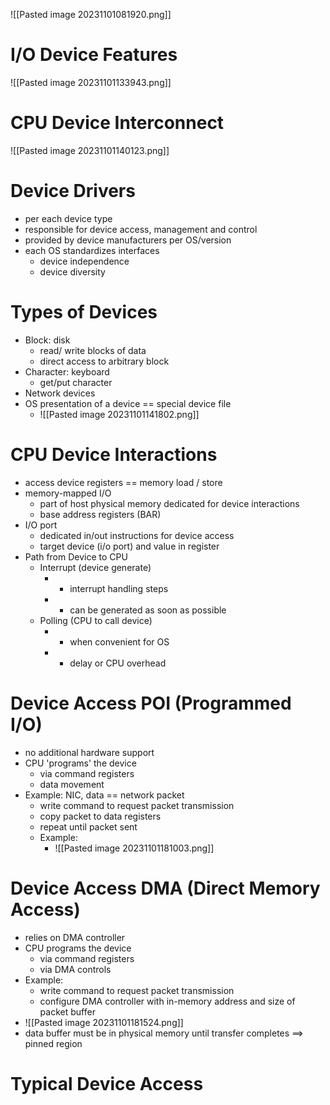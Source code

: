 ![[Pasted image 20231101081920.png]]
# I/O Device Features
![[Pasted image 20231101133943.png]]
# CPU Device Interconnect
![[Pasted image 20231101140123.png]]
# Device Drivers
- per each device type
- responsible for device access, management and control
- provided by device manufacturers per OS/version
- each OS standardizes interfaces
	- device independence
	- device diversity
# Types of Devices
- Block: disk
	- read/ write blocks of data
	- direct access to arbitrary block
- Character: keyboard
	- get/put character
- Network devices
- OS presentation of a device == special device file
	- ![[Pasted image 20231101141802.png]]
# CPU Device Interactions
- access device registers == memory load / store
- memory-mapped I/O
	- part of host physical memory dedicated for device interactions
	- base address registers (BAR)
- I/O port
	- dedicated in/out instructions for device access
	-  target device (i/o port) and value in register
- Path from Device to CPU
	- Interrupt (device generate)
		- - interrupt handling steps
		- + can be generated as soon as possible
	- Polling (CPU to call device)
		- + when convenient for OS
		- - delay or CPU overhead
# Device Access POI (Programmed I/O)
- no additional hardware support
- CPU 'programs' the device
	- via command registers
	- data movement
- Example: NIC, data == network packet
	- write command to request packet transmission
	- copy packet to data registers
	- repeat until packet sent
	- Example:
		- ![[Pasted image 20231101181003.png]]
# Device Access DMA (Direct Memory Access)
- relies on DMA controller
- CPU programs the device
	- via command registers
	- via DMA controls
- Example:
	- write command to request packet transmission
	- configure DMA controller with in-memory address and size of packet buffer
- ![[Pasted image 20231101181524.png]]
- data buffer must be in physical memory until transfer completes ==> pinned region

# Typical Device Access
